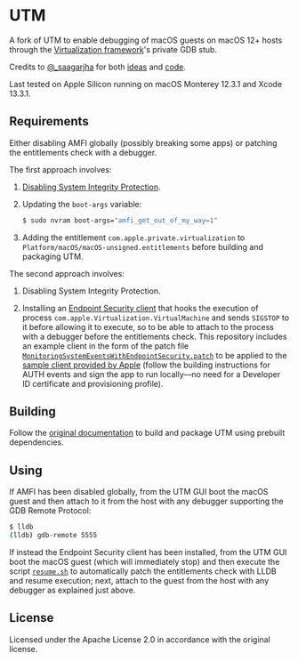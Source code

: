 # UTM

A fork of UTM to enable debugging of macOS guests on macOS 12+ hosts through the [Virtualization framework](https://developer.apple.com/documentation/virtualization)'s private GDB stub.

Credits to [@_saagarjha](https://twitter.com/_saagarjha) for both [ideas](https://twitter.com/_saagarjha/status/1411196869640822790) and [code](https://github.com/saagarjha/VirtualApple).

Last tested on Apple Silicon running on macOS Monterey 12.3.1 and Xcode 13.3.1.

## Requirements

Either disabling AMFI globally (possibly breaking some apps) or patching the entitlements check with a debugger.

The first approach involves:

1. [Disabling System Integrity Protection](https://developer.apple.com/documentation/security/disabling_and_enabling_system_integrity_protection).

1. Updating the `boot-args` variable:

    ```bash
    $ sudo nvram boot-args="amfi_get_out_of_my_way=1"
    ```

1. Adding the entitlement `com.apple.private.virtualization` to `Platform/macOS/macOS-unsigned.entitlements` before building and packaging UTM.

The second approach involves:

1. Disabling System Integrity Protection.

1. Installing an [Endpoint Security client](https://developer.apple.com/documentation/endpointsecurity) that hooks the execution of process `com.apple.Virtualization.VirtualMachine` and sends `SIGSTOP` to it before allowing it to execute, so to be able to attach to the process with a debugger before the entitlements check. This repository includes an example client in the form of the patch file [`MonitoringSystemEventsWithEndpointSecurity.patch`](MonitoringSystemEventsWithEndpointSecurity.patch) to be applied to the [sample client provided by Apple](https://developer.apple.com/documentation/endpointsecurity/monitoring_system_events_with_endpoint_security) (follow the building instructions for AUTH events and sign the app to run locally—no need for a Developer ID certificate and provisioning profile).

## Building

Follow the [original documentation](Documentation/MacDevelopment.md) to build and package UTM using prebuilt dependencies.

## Using

If AMFI has been disabled globally, from the UTM GUI boot the macOS guest and then attach to it from the host with any debugger supporting the GDB Remote Protocol:

```bash
$ lldb
(lldb) gdb-remote 5555
```

If instead the Endpoint Security client has been installed, from the UTM GUI boot the macOS guest (which will immediately stop) and then execute the script [`resume.sh`](resume.sh) to automatically patch the entitlements check with LLDB and resume execution; next, attach to the guest from the host with any debugger as explained just above.

## License

Licensed under the Apache License 2.0 in accordance with the original license.
